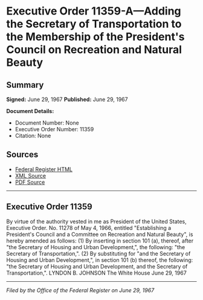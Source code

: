 # Executive Order 11359-A—Adding the Secretary of Transportation to the Membership of the President's Council on Recreation and Natural Beauty

## Summary

**Signed:** June 29, 1967
**Published:** June 29, 1967

**Document Details:**
- Document Number: None
- Executive Order Number: 11359
- Citation: None

## Sources
- [Federal Register HTML](https://www.presidency.ucsb.edu/documents/executive-order-11359-adding-the-secretary-transportation-the-membership-the-presidents)
- [XML Source](None)
- [PDF Source](None)

---

## Executive Order 11359

By virtue of the authority vested in me as President of the United States, Executive Order. No. 11278 of May 4, 1966, entitled "Establishing a President's Council and a Committee on Recreation and Natural Beauty", is hereby amended as follows:
    (1) By inserting in section 101 (a), thereof, after "the Secretary of Housing and Urban Development,", the following: "the Secretary of Transportation,".
    (2) By substituting for "and the Secretary of Housing and Urban Development,", in section 101 (b) thereof, the following: "the Secretary of Housing and Urban Development, and the Secretary of Transportation,".
LYNDON B. JOHNSON
The White House
June 29, 1967

---

*Filed by the Office of the Federal Register on June 29, 1967*
